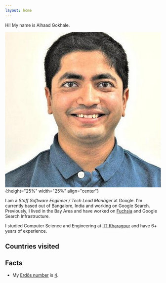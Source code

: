```yaml
---
layout: home
---
```


Hi! My name is Alhaad Gokhale.

![photo](/assets/photo.jpg){:height="25%" width="25%" align="center"}

I am a *Staff Software Engineer / Tech Lead Manager*  at Google. I'm currently
based out of Bangalore, India and working on Google Search. Previously, I
lived in the Bay Area and have worked on
[Fuchsia](https://en.wikipedia.org/wiki/Google_Fuchsia) and Google Search
Infrastructure.

I studied Computer Science and Engineering at
[IIT Kharagpur](https://en.wikipedia.org/wiki/Indian_Institute_of_Technology_Kharagpur) and have 6+ years of experience.

## Countries visited

<div id="regions_div" style="width: 100%;"></div>

## Facts

* My [Erdős number](https://en.wikipedia.org/wiki/Erd%C5%91s_number) is [4](https://www.csauthors.net/distance/alhaad-gokhale/paul-erdos).
